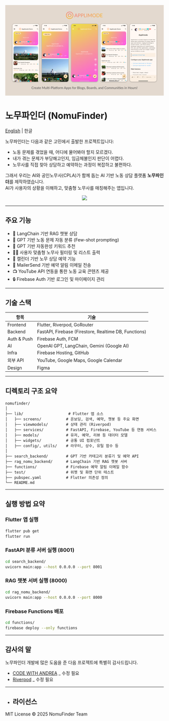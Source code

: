 <p align="center">
    <img src="https://github.com/mycalls/applimode-examples/blob/main/assets/am-campaign-head-v2.png?raw=true">
</p>


# 노무파인더 (NomuFinder)

[English](README.md) | 한글

노무파인더는 다음과 같은 고민에서 출발한 프로젝트입니다:

* 노동 문제를 겪었을 때, 어디에 물어봐야 할지 모르겠다.
* 내가 겪는 문제가 부당해고인지, 임금체불인지 판단이 어렵다.
* 노무사를 직접 찾아 상담하고 예약하는 과정이 복잡하고 불편하다.

그래서 우리는 AI와 공인노무사(CPLA)가 함께 돕는 AI 기반 노동 상담 플랫폼 **노무파인더**를 제작하였습니다.  
AI가 사용자의 상황을 이해하고, 맞춤형 노무사를 매칭해주는 앱입니다.

<p align="center">
    <img src="https://github.com/mycalls/applimode-examples/blob/main/assets/am-preview-480p-10f-240829.gif?raw=true" width="320">
</p>

---

## 주요 기능
- 💬 LangChain 기반 RAG 챗봇 상담
- 🤖 GPT 기반 노동 문제 자동 분류 (Few-shot prompting)
- 🧠 GPT 기반 자동완성 키워드 추천
- 👨‍⚖️ 사용자 맞춤형 노무사 필터링 및 리스트 출력
- 📆 캘린더 기반 노무 상담 예약 기능
- 📩 MailerSend 기반 예약 알림 이메일 전송
- 📺 YouTube API 연동을 통한 노동 교육 콘텐츠 제공
- 🔒 Firebase Auth 기반 로그인 및 마이페이지 관리

---

## 기술 스택

| 항목 | 기술 |
|------|-----------|
|    Frontend    |    Flutter, Riverpod, GoRouter    |
| Backend | FastAPI, Firebase (Firestore, Realtime DB, Functions) |
| Auth & Push | Firebase Auth, FCM |
| AI | OpenAI GPT, LangChain, Gemini (Google AI) |
| Infra | Firebase Hosting, GitHub |
| 외부 API | YouTube, Google Maps, Google Calendar |
| Design | Figma |

---

## 디렉토리 구조 요약

```
nomufinder/
│
├── lib/                    # Flutter 앱 소스
│   ├── screens/           # 온보딩, 검색, 예약, 챗봇 등 주요 화면
│   ├── viewmodels/        # 상태 관리 (Riverpod)
│   ├── services/          # FastAPI, Firebase, YouTube 등 연동 서비스
│   ├── models/            # 유저, 예약, 리뷰 등 데이터 모델
│   ├── widgets/           # 공통 UI 컴포넌트
│   ├── config/, utils/    # 라우터, 상수, 유틸 함수 등
│
├── search_backend/        # GPT 기반 카테고리 분류기 및 예약 API
├── rag_nomu_backend/      # LangChain 기반 RAG 챗봇 서버
├── functions/             # Firebase 예약 알림 이메일 함수
├── test/                  # 위젯 및 화면 단위 테스트
├── pubspec.yaml           # Flutter 의존성 정의
└── README.md
```

---

## 실행 방법 요약
### Flutter 앱 실행

```bash
flutter pub get
flutter run
```

### FastAPI 분류 서버 실행 (8001)

```bash
cd search_backend/
uvicorn main:app --host 0.0.0.0 --port 8001
```

### RAG 챗봇 서버 실행 (8000)

```bash
cd rag_nomu_backend/
uvicorn main:app --host 0.0.0.0 --port 8000
```

### Firebase Functions 배포

```bash
cd functions/
firebase deploy --only functions
```

---

## 감사의 말
노무파인더 개발에 많은 도움을 준 다음 프로젝트에 특별히 감사드립니다.
* [CODE WITH ANDREA](https://codewithandrea.com/) _ 수정 필요
* [Riverpod](https://riverpod.dev/) _ 수정 필요

---
* ## 라이선스

MIT License © 2025 NomuFinder Team
